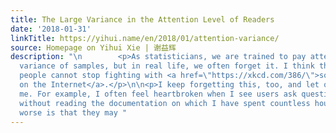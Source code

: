 ```yaml
---
title: The Large Variance in the Attention Level of Readers
date: '2018-01-31'
linkTitle: https://yihui.name/en/2018/01/attention-variance/
source: Homepage on Yihui Xie | 谢益辉
description: "\n        <p>As statisticians, we are trained to pay attention to the
  variance of samples, but in real life, we often forget it. I think that is why some
  people cannot stop fighting with <a href=\"https://xkcd.com/386/\">someone wrong
  on the Internet</a>.</p>\n\n<p>I keep forgetting this, too, and let outliers bias
  me. For example, I often feel heartbroken when I see users ask questions on Twitter
  without reading the documentation on which I have spent countless hours. What is
  worse is that they may "
---
```

